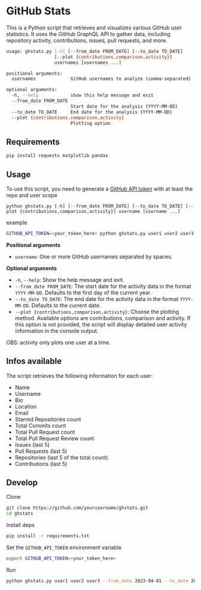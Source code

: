 # GitHub Stats

This is a Python script that retrieves and visualizes various GitHub user statistics. It uses the GitHub GraphQL API to gather data, including repository activity, contributions, issues, pull requests, and more.

```sh
usage: ghstats.py [-h] [--from_date FROM_DATE] [--to_date TO_DATE]
                  [--plot {contributions,comparison,activity}]
                  usernames [usernames ...]

positional arguments:
  usernames             GitHub usernames to analyze (comma-separated)

optional arguments:
  -h, --help            show this help message and exit
  --from_date FROM_DATE
                        Start date for the analysis (YYYY-MM-DD)
  --to_date TO_DATE     End date for the analysis (YYYY-MM-DD)
  --plot {contributions,comparison,activity}
                        Plotting option
```

## Requirements

```sh
pip install requests matplotlib pandas
```

## Usage

To use this script, you need to generate a [GitHub API token](https://docs.github.com/en/authentication/keeping-your-account-and-data-secure/creating-a-personal-access-token) with at least the repo and user scope

`python ghstats.py [-h] [--from_date FROM_DATE] [--to_date TO_DATE] [--plot {contributions,comparison,activity}] username [username ...]`

example
```sh
GITHUB_API_TOKEN=<your_token_here> python ghstats.py user1 user2 user3 --from_date 2023-01-01 --to_date 2023-04-22
```

**Positional arguments**
- `username`: One or more GitHub usernames separated by spaces.

**Optional arguments**
- `-h`, `--help`: Show the help message and exit.
- `--from_date FROM_DATE`: The start date for the activity data in the format `YYYY-MM-DD`. Defaults to the first day of the current year.
- `--to_date TO_DATE`: The end date for the activity data in the format `YYYY-MM-DD`. Defaults to the current date.
- `--plot {contributions,comparison,activity}`: Choose the plotting method. Available options are contributions, comparison and activity. If this option is not provided, the script will display detailed user activity information in the console output.

OBS: activity only plots one user at a time.

## Infos available

The script retrieves the following information for each user:

- Name
- Username
- Bio
- Location
- Email
- Starred Repositories count
- Total Commits count
- Total Pull Request count
- Total Pull Request Review count
- Issues (last 5)
- Pull Requests (last 5)
- Repositories (last 5 of the total count)
- Contributions (last 5)


## Develop

Clone

```sh
git clone https://github.com/yourusername/ghstats.git
cd ghstats
```

Install deps

```sh
pip install -r requirements.txt
```

Set the `GITHUB_API_TOKEN` environment variable

```sh
export GITHUB_API_TOKEN=<your_token_here>
```

Run

```sh
python ghstats.py user1 user2 user3 --from_date 2023-04-01 --to_date 2023-04-25
```

